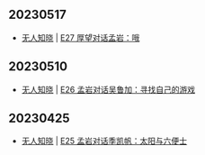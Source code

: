 ## 20230517
- [无人知晓](https://www.xiaoyuzhoufm.com/podcast/611719d3cb0b82e1df0ad29e) | [E27 厚望对话孟岩：哦](https://www.xiaoyuzhoufm.com/episode/6462ef9e306513184c12abac?utm_source=rss)

## 20230510
- [无人知晓](https://www.xiaoyuzhoufm.com/podcast/611719d3cb0b82e1df0ad29e) | [E26 孟岩对话吴鲁加：寻找自己的游戏](https://www.xiaoyuzhoufm.com/episode/6459f2e97d934b850502ee96?utm_source=rss)

## 20230425
- [无人知晓](https://www.xiaoyuzhoufm.com/podcast/611719d3cb0b82e1df0ad29e) | [E25 孟岩对话季凯帆：太阳与六便士](https://www.xiaoyuzhoufm.com/episode/64474c8594d78eb3f75a92bd?utm_source=rss)

